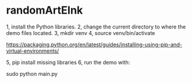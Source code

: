 # randomArtEInk

1, install the Python libraries. 
2, change the current directory to where the demo files located. 
3, mkdir venv 
4, source venv/bin/activate

https://packaging.python.org/en/latest/guides/installing-using-pip-and-virtual-environments/

5, pip install missing libraries 6, run the demo with:

 sudo python main.py

